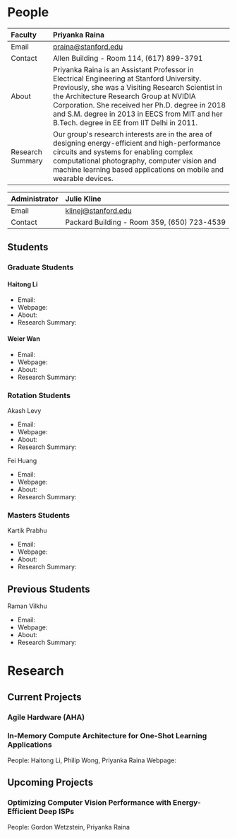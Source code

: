 # People

| Faculty | Priyanka Raina |
|:-------------|:------------------|
| Email            | praina@stanford.edu |
| Contact          | Allen Building - Room 114, (617) 899-3791 |
| About            | Priyanka Raina is an Assistant Professor in Electrical Engineering at Stanford University. Previously, she was a Visiting Research Scientist in the Architecture Research Group at NVIDIA Corporation. She received her Ph.D. degree in 2018 and S.M. degree in 2013 in EECS from MIT and her B.Tech. degree in EE from IIT Delhi in 2011. |
| Research Summary | Our group's research interests are in the area of designing energy-efficient and high-performance circuits and systems for enabling complex computational photography, computer vision and machine learning based applications on mobile and wearable devices. |


| Administrator | Julie Kline |
|:-------------|:------------------|
| Email            | klinej@stanford.edu |
| Contact          | Packard Building - Room 359, (650) 723-4539 |


## Students
### Graduate Students
#### Haitong Li 
* Email:
* Webpage:
* About:
* Research Summary:

#### Weier Wan
* Email:
* Webpage:
* About:
* Research Summary:

### Rotation Students
Akash Levy
* Email:
* Webpage:
* About:
* Research Summary:

Fei Huang
* Email:
* Webpage:
* About:
* Research Summary:

### Masters Students
Kartik Prabhu
* Email:
* Webpage:
* About:
* Research Summary:

## Previous Students
Raman Vilkhu
* Email:
* Webpage:
* About:
* Research Summary:

# Research
## Current Projects

### Agile Hardware (AHA)

### In-Memory Compute Architecture for One-Shot Learning Applications
People: Haitong Li, Philip Wong, Priyanka Raina
Webpage: 

## Upcoming Projects

### Optimizing Computer Vision Performance with Energy-Efficient Deep ISPs
People: Gordon Wetzstein, Priyanka Raina
